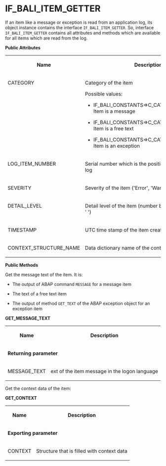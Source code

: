 <!-- loio5ff735cf11874b31abc0a8130baaffb8 -->

# IF\_BALI\_ITEM\_GETTER

If an item like a message or exception is read from an application log, its object instance contains the interface `IF_BALI_ITEM_GETTER`. So, interface `IF_BALI_ITEM_GETTER` contains all attributes and methods which are available for all items which are read from the log.

**Public Attributes**


<table>
<tr>
<th valign="top">

Name

</th>
<th valign="top">

Description

</th>
</tr>
<tr>
<td valign="top">

CATEGORY

</td>
<td valign="top">

Category of the item

Possible values:

-   IF\_BALI\_CONSTANTS=\>C\_CATEGORY\_MESSAGE: Item is a message

-   IF\_BALI\_CONSTANTS=\>C\_CATEGORY\_FREE\_TEXT: Item is a free text

-   IF\_BALI\_CONSTANTS=\>C\_CATEGORY\_EXCEPTION: Item is an exception




</td>
</tr>
<tr>
<td valign="top">

LOG\_ITEM\_NUMBER

</td>
<td valign="top">

Serial number which is the position of the item in the log

</td>
</tr>
<tr>
<td valign="top">

SEVERITY

</td>
<td valign="top">

Severity of the item \('Error', 'Warning', etc\)

</td>
</tr>
<tr>
<td valign="top">

DETAIL\_LEVEL

</td>
<td valign="top">

Detail level of the item \(number between '1' and '9' or ' '\)

</td>
</tr>
<tr>
<td valign="top">

TIMESTAMP

</td>
<td valign="top">

UTC time stamp of the item creation

</td>
</tr>
<tr>
<td valign="top">

CONTEXT\_STRUCTURE\_NAME

</td>
<td valign="top">

Data dictionary name of the context structure

</td>
</tr>
</table>

**Public Methods**



Get the message text of the item. It is:

-   The output of ABAP command `MESSAGE` for a message item

-   The text of a free text item

-   The output of method `GET_TEXT` of the ABAP exception object for an exception item


**GET\_MESSAGE\_TEXT**


<table>
<tr>
<th valign="top">

Name

</th>
<th valign="top">

Description

</th>
</tr>
<tr>
<td valign="top" colspan="2">

**Returning parameter**

</td>
</tr>
<tr>
<td valign="top">

MESSAGE\_TEXT

</td>
<td valign="top">

ext of the item message in the logon language

</td>
</tr>
</table>



Get the context data of the item:

**GET\_CONTEXT**


<table>
<tr>
<th valign="top">

Name

</th>
<th valign="top">

Description

</th>
</tr>
<tr>
<td valign="top" colspan="2">

**Exporting parameter**

</td>
</tr>
<tr>
<td valign="top">

CONTEXT

</td>
<td valign="top">

Structure that is filled with context data

</td>
</tr>
</table>

